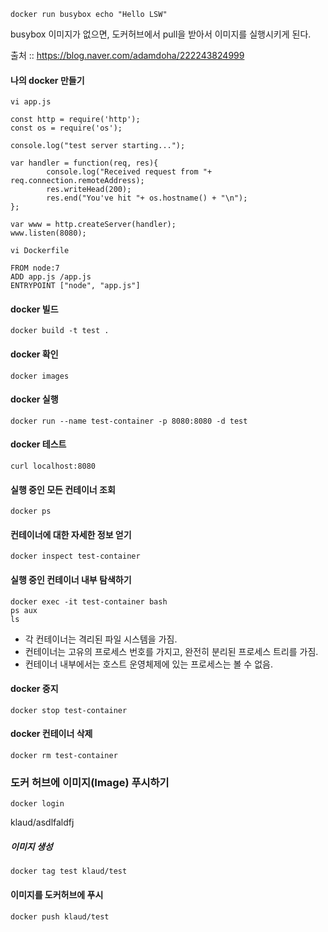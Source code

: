 
```
docker run busybox echo "Hello LSW"
```
busybox 이미지가 없으면, 도커허브에서 pull을 받아서 이미지를 실행시키게 된다.


출처 ::  https://blog.naver.com/adamdoha/222243824999

#### 나의 docker 만들기
```
vi app.js
```

```
const http = require('http');
const os = require('os');

console.log("test server starting...");

var handler = function(req, res){
        console.log("Received request from "+ req.connection.remoteAddress);
        res.writeHead(200);
        res.end("You've hit "+ os.hostname() + "\n");
};

var www = http.createServer(handler);
www.listen(8080);
```

```
vi Dockerfile
```

```
FROM node:7
ADD app.js /app.js
ENTRYPOINT ["node", "app.js"]
```

#### docker 빌드
```
docker build -t test .
```

#### docker 확인
```
docker images
```

#### docker 실행
```
docker run --name test-container -p 8080:8080 -d test
```

#### docker 테스트
```
curl localhost:8080
```

#### 실행 중인 모든 컨테이너 조회
```
docker ps
```

#### 컨테이너에 대한 자세한 정보 얻기
```
docker inspect test-container
```

#### 실행 중인 컨테이너 내부 탐색하기
```
docker exec -it test-container bash
ps aux
ls
```


* 각 컨테이너는 격리된 파일 시스템을 가짐.
* 컨테이너는 고유의 프로세스 번호를 가지고, 완전히 분리된 프로세스 트리를 가짐.
* 컨테이너 내부에서는 호스트 운영체제에 있는 프로세스는 볼 수 없음.


#### docker 중지
```
docker stop test-container
```

#### docker 컨테이너 삭제
```
docker rm test-container
```


### 도커 허브에 이미지(Image) 푸시하기
```
docker login
```
klaud/asdlfaldfj

##### 이미지 생성

```
docker tag test klaud/test
```

#### 이미지를 도커허브에 푸시
```
docker push klaud/test
```



